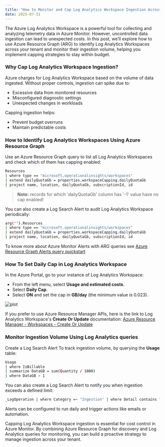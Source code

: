 ```yaml
---
title: "How to Monitor and Cap Log Analytics Workspace Ingestion Across Your Azure Tenant"
date: 2025-07-31
---
```

The Azure Log Analytics Workspace is a powerful tool for collecting and analyzing telemetry data in Azure Monitor. 
However, uncontrolled data ingestion can lead to unexpected costs. In this post, we’ll explore how to use Azure Resource Graph (ARG) to identify Log Analytics Workspaces across your tenant and monitor their ingestion volume, helping you implement capping strategies to stay within budget.

### Why Cap Log Analytics Workspace Ingestion?
Azure charges for Log Analytics Workspace based on the volume of data ingested. Without proper controls, ingestion can spike due to:
- Excessive data from monitored resources
- Misconfigured diagnostic settings
- Unexpected changes in workloads
  
Capping ingestion helps:
- Prevent budget overruns
- Maintain predictable costs

### How to Identify Log Analytics Workspaces Using Azure Resource Graph
Use an Azure Resource Graph query to list all Log Analytics Workspaces and check which of them has capping enabled:

```bash
Resources
| where type == "microsoft.operationalinsights/workspaces"
| extend dailyQuotaGb = properties.workspaceCapping.dailyQuotaGb
| project name, location, dailyQuotaGb, subscriptionId, id
```

> **Note:** records for which 'dailyQuotaGb' column has '-1' value have no cap enabled!

You can also create a Log Search Alert to audit Log Analytics Workspace periodically:

```bash
arg("").Resources
| where type == "microsoft.operationalinsights/workspaces"
| extend dailyQuotaGb = properties.workspaceCapping.dailyQuotaGb
| project name, location, dailyQuotaGb, subscriptionId, id
```

To know  more about Azure Monitor Alerts with ARG queries see [Azure Resource Graph Alerts query quickstart](https://learn.microsoft.com/en-us/azure/governance/resource-graph/alerts-query-quickstart?tabs=azure-resource-graph)

### How To Set Daily Cap in Log Analytics Workspace
In the Azure Portal, go to your instance of Log Analytics Workspace:
- From the left menu, select **Usage and estimated costs**.
- Select **Daily Cap**.
- Select **ON** and set the cap in **GB/day** (the minimum value is 0.023).

![plot](https://github.com/fabiocannas/blog/blob/main/_posts/2025-07-31-How_to_Monitor_and_Cap_Log_Analytics_Workspace_Ingestion/2025-07-31-How_to_Monitor_and_Cap_Log_Analytics_Workspace_Ingestion.png?raw=true)

If you prefer to use Azure Resource Manager APIs, here is the link to Log Analytics Workspace's **Create Or Update** documentation:
[Azure Resource Manager - Workspaces - Create Or Update](https://learn.microsoft.com/en-us/rest/api/loganalytics/workspaces/create-or-update?view=rest-loganalytics-2025-02-01)

### Monitor Ingestion Volume Using Log Analytics queries
Create a Log Search Alert To track ingestion volume, by querying the **Usage** table:
```bash
Usage
| where IsBillable
| summarize DataGB = sum(Quantity / 1000)
| where DataGB > 1
```

You can also create a Log Search Alert to notify you when ingestion exceeds a defined limit:
```bash
_LogOperation | where Category =~ "Ingestion" | where Detail contains "OverQuota"
```

Alerts can be configured to run daily and trigger actions like emails or automation.

Capping Log Analytics Workspace ingestion is essential for cost control in Azure Monitor. By combining Azure Resource Graph for discovery and Log Analytics queries for monitoring, you can build a proactive strategy to manage ingestion across your tenant.